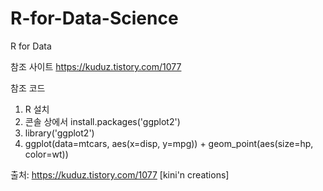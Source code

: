 # R-for-Data-Science
R for Data


참조 사이트
https://kuduz.tistory.com/1077

참조 코드 
1. R 설치
2. 콘솔 상에서 install.packages('ggplot2')
3. library('ggplot2')
4. ggplot(data=mtcars, aes(x=disp, y=mpg)) + geom_point(aes(size=hp, color=wt))


출처: https://kuduz.tistory.com/1077 [kini'n creations]
